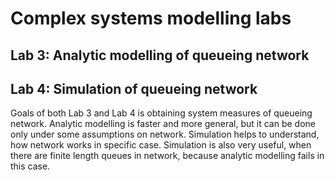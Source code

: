 # Complex systems modelling labs

## Lab 3: Analytic modelling of queueing network

## Lab 4: Simulation of queueing network

Goals of both Lab 3 and Lab 4 is obtaining system measures of queueing network.
Analytic modelling is faster and more general, but it can be done only under some assumptions on network.
Simulation helps to understand, how network works in specific case. Simulation is also very useful,
when there are finite length queues in network, because analytic modelling fails in this case.
